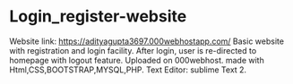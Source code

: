 # Login_register-website
Website link: https://adityagupta3697.000webhostapp.com/ 
Basic website with registration and login facility.
After login, user is re-directed to homepage with logout feature.
Uploaded on 000webhost.
made with Html,CSS,BOOTSTRAP,MYSQL,PHP.
Text Editor: sublime Text 2.
